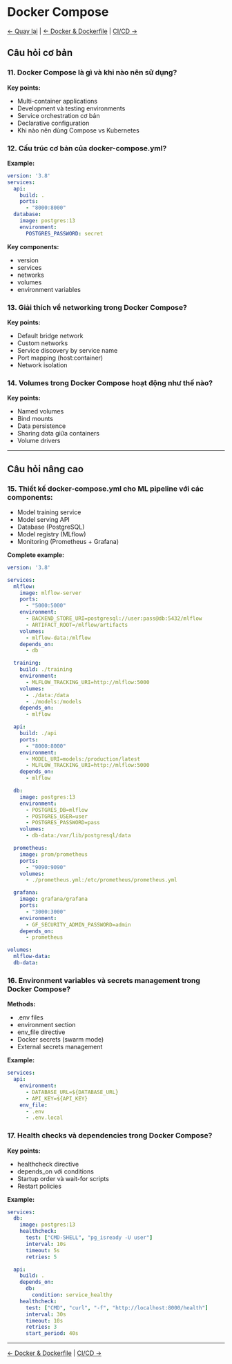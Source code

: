 # Docker Compose

[← Quay lại](./README.md) | [← Docker & Dockerfile](./01-docker-dockerfile.md) | [CI/CD →](./03-cicd.md)

## Câu hỏi cơ bản

### 11. Docker Compose là gì và khi nào nên sử dụng?

**Key points:**
- Multi-container applications
- Development và testing environments
- Service orchestration cơ bản
- Declarative configuration
- Khi nào nên dùng Compose vs Kubernetes

### 12. Cấu trúc cơ bản của docker-compose.yml?

**Example:**
```yaml
version: '3.8'
services:
  api:
    build: .
    ports:
      - "8000:8000"
  database:
    image: postgres:13
    environment:
      POSTGRES_PASSWORD: secret
```

**Key components:**
- version
- services
- networks
- volumes
- environment variables

### 13. Giải thích về networking trong Docker Compose?

**Key points:**
- Default bridge network
- Custom networks
- Service discovery by service name
- Port mapping (host:container)
- Network isolation

### 14. Volumes trong Docker Compose hoạt động như thế nào?

**Key points:**
- Named volumes
- Bind mounts
- Data persistence
- Sharing data giữa containers
- Volume drivers

---

## Câu hỏi nâng cao

### 15. Thiết kế docker-compose.yml cho ML pipeline với các components:
- Model training service
- Model serving API
- Database (PostgreSQL)
- Model registry (MLflow)
- Monitoring (Prometheus + Grafana)

**Complete example:**
```yaml
version: '3.8'

services:
  mlflow:
    image: mlflow-server
    ports:
      - "5000:5000"
    environment:
      - BACKEND_STORE_URI=postgresql://user:pass@db:5432/mlflow
      - ARTIFACT_ROOT=/mlflow/artifacts
    volumes:
      - mlflow-data:/mlflow
    depends_on:
      - db

  training:
    build: ./training
    environment:
      - MLFLOW_TRACKING_URI=http://mlflow:5000
    volumes:
      - ./data:/data
      - ./models:/models
    depends_on:
      - mlflow

  api:
    build: ./api
    ports:
      - "8000:8000"
    environment:
      - MODEL_URI=models:/production/latest
      - MLFLOW_TRACKING_URI=http://mlflow:5000
    depends_on:
      - mlflow

  db:
    image: postgres:13
    environment:
      - POSTGRES_DB=mlflow
      - POSTGRES_USER=user
      - POSTGRES_PASSWORD=pass
    volumes:
      - db-data:/var/lib/postgresql/data

  prometheus:
    image: prom/prometheus
    ports:
      - "9090:9090"
    volumes:
      - ./prometheus.yml:/etc/prometheus/prometheus.yml

  grafana:
    image: grafana/grafana
    ports:
      - "3000:3000"
    environment:
      - GF_SECURITY_ADMIN_PASSWORD=admin
    depends_on:
      - prometheus

volumes:
  mlflow-data:
  db-data:
```

### 16. Environment variables và secrets management trong Docker Compose?

**Methods:**
- .env files
- environment section
- env_file directive
- Docker secrets (swarm mode)
- External secrets management

**Example:**
```yaml
services:
  api:
    environment:
      - DATABASE_URL=${DATABASE_URL}
      - API_KEY=${API_KEY}
    env_file:
      - .env
      - .env.local
```

### 17. Health checks và dependencies trong Docker Compose?

**Key points:**
- healthcheck directive
- depends_on với conditions
- Startup order và wait-for scripts
- Restart policies

**Example:**
```yaml
services:
  db:
    image: postgres:13
    healthcheck:
      test: ["CMD-SHELL", "pg_isready -U user"]
      interval: 10s
      timeout: 5s
      retries: 5

  api:
    build: .
    depends_on:
      db:
        condition: service_healthy
    healthcheck:
      test: ["CMD", "curl", "-f", "http://localhost:8000/health"]
      interval: 30s
      timeout: 10s
      retries: 3
      start_period: 40s
```

---

[← Docker & Dockerfile](./01-docker-dockerfile.md) | [CI/CD →](./03-cicd.md)
